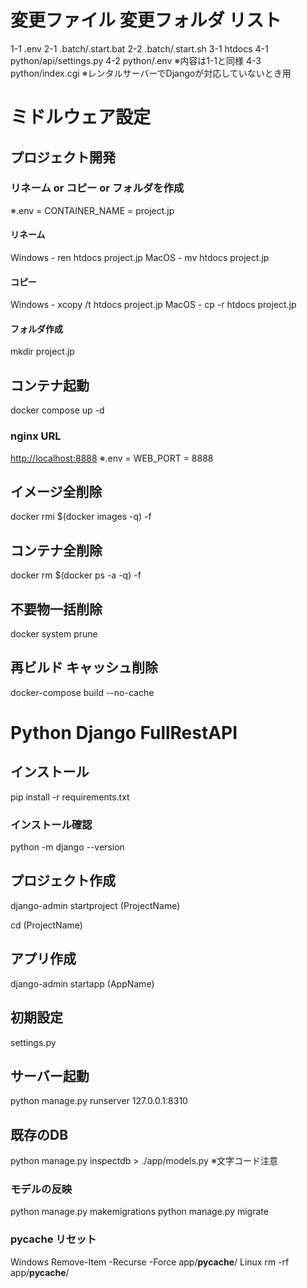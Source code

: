 # 変更ファイル 変更フォルダ リスト

1-1 .env
2-1 .batch/.start.bat
2-2 .batch/.start.sh
3-1 htdocs
4-1 python/api/settings.py
4-2 python/.env ※内容は1-1と同様
4-3 python/index.cgi ※レンタルサーバーでDjangoが対応していないとき用

# ミドルウェア設定

## プロジェクト開発

### リネーム or コピー or フォルダを作成
※.env = CONTAINER_NAME = project.jp

#### リネーム
Windows - ren htdocs project.jp
MacOS - mv htdocs project.jp

#### コピー
Windows - xcopy /t htdocs project.jp
MacOS - cp -r htdocs project.jp

#### フォルダ作成
mkdir project.jp

## コンテナ起動
docker compose up -d

### nginx URL
[http://localhost:8888](http://localhost:8888)
※.env = WEB_PORT = 8888

## イメージ全削除  
docker rmi $(docker images -q) -f

## コンテナ全削除
docker rm $(docker ps -a -q) -f

## 不要物一括削除
docker system prune

## 再ビルド キャッシュ削除
docker-compose build --no-cache

# Python Django FullRestAPI
## インストール
pip install -r requirements.txt

### インストール確認
python -m django --version

## プロジェクト作成
django-admin startproject (ProjectName)

cd (ProjectName)

## アプリ作成
django-admin startapp (AppName)

## 初期設定
settings.py

## サーバー起動
python manage.py runserver 127.0.0.1:8310

## 既存のDB
python manage.py inspectdb > ./app/models.py
※文字コード注意

### モデルの反映
python manage.py makemigrations
python manage.py migrate

### __pycache__ リセット
Windows Remove-Item -Recurse -Force app/__pycache__/
Linux rm -rf app/__pycache__/